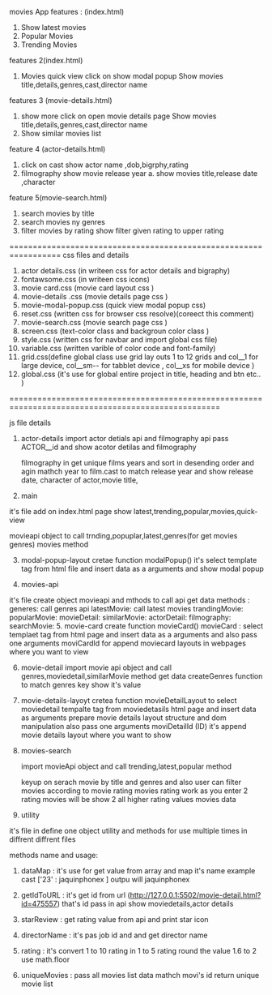 movies App 
features : (index.html)
1. Show latest movies
2. Popular Movies 
3. Trending Movies 

features 2(index.html)
1. Movies quick view click on show modal popup
    Show movies title,details,genres,cast,director name

features 3 (movie-details.html)
1. show more click on open movie details page 
    Show movies title,details,genres,cast,director name
2.  Show similar movies list

feature 4 (actor-details.html)

1. click on cast show actor name ,dob,bigrphy,rating
2. filmography show movie release year
    a. show movies title,release date ,character

feature 5(movie-search.html)
1. search movies by title
2. search movies ny genres 
3. filter  movies by rating show filter given rating to upper rating 


=================================================================
css files and details
1. actor details.css (in writeen css for actor details and bigraphy)
2. fontawsome.css (in writeen css icons)
3. movie card.css (movie card layout css )
4. movie-details .css (movie details page css )
5. movie-modal-popup.css (quick view modal popup css)
6. reset.css (written css for browser css resolve)(coreect this comment)
7. movie-search.css (movie search page css )
8. screen.css (text-color class and backgroun color class )
9. style.css (written css for navbar and import global css file)
10. variable.css (written varible of color code and font-family)
11. grid.css(define global class use grid lay outs 1 to 12 grids and col__1 for large device, col__sm-- for tabblet device , col__xs for mobile device  )
12. global.css (it's use for global entire project in title, heading and btn etc..  )


===================================================================================================

js file details 

1. actor-details
    import actor detials api and filmography api
    pass ACTOR__id and show acotor detilas and filmography

    filmography in get unique films years and sort in desending order
    and agin mathch year to film.cast to match release year and show release date, character of actor,movie title,

2. main 

it's file add on index.html page  show latest,trending,popular,movies,quick-view

 movieapi object to call trnding,popuplar,latest,genres(for get movies genres) movies method

3. modal-popup-layout
cretae function modalPopup() 
    it's select template tag  from html file and insert data as a arguments and show modal popup


4. movies-api

it's file create object movieapi and mthods to call api get data 
    methods :
            generes: call genres api
            latestMovie: call latest movies 
            trandingMovie:
            popularMovie:
            movieDetail:
            similarMovie:
            actorDetail:
            filmography:
            searchMovie:
5. movie-card 
    create function movieCard()
    movieCard : select templaet tag from html page and insert data as a arguments and also pass one arguments moviCardId for append moviecard layouts in webpages where you want to view 

6. movie-detail
   import movie api object and call  genres,moviedetail,similarMovie method get data
   createGenres function to match genres key show it's value 
7. movie-details-layoyt
    cretea function movieDetailLayout to select moviedetail tempalte tag from moviedetasils html page and insert 
    data as arguments prepare movie details layout structure and dom manipulation
    also pass one arguments moviDetailId (ID) it's append movie details layout where you want to show 

8. movies-search

   import movieApi object and  call trending,latest,popular method 

   keyup on serach movie by title and genres 
   and also user can filter movies according to movie rating
   movies rating work as you enter 2 rating movies will be show 2 all higher rating values movies data


8. utility

it's file in define one object utility and methods for use multiple times in diffrent diffrent files

methods name  and usage:

1. dataMap : it's use for get value from array and map it's name example cast ['23' : jaquinphonex ] outpu will jaquinphonex

2. getIdToURL :  it's get id from url (http://127.0.0.1:5502/movie-detail.html?id=475557) that's id pass in api show moviedetails,actor details 

3. starReview : get rating value from api and print star icon  

4. directorName : it's pas job id and and get director name 
5. rating : it's convert 1 to 10 rating in 1 to 5 rating round the value 1.6 to 2 use math.floor
6. uniqueMovies : pass all movies list data mathch movi's id return  unique movie list

